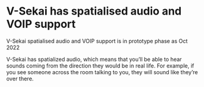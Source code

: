 # V-Sekai has spatialised audio and VOIP support

V-Sekai spatialised audio and VOIP support is in prototype phase as Oct 2022

V-Sekai has spatialized audio, which means that you’ll be able to hear sounds coming from the direction they would be in real life. For example, if you see someone across the room talking to you, they will sound like they’re over there.
